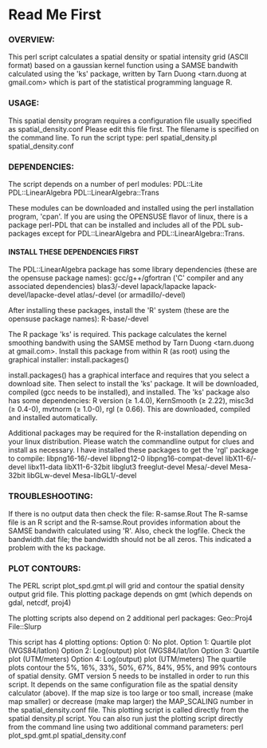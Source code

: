 # Read Me First

### OVERVIEW: 
This perl script calculates a spatial density or spatial intensity grid (ASCII format) based on a gaussian kernel function using a SAMSE bandwith calculated using the 'ks' package, written by Tarn Duong <tarn.duong at gmail.com> which is part of the statistical programming language R. 

### USAGE:  
This spatial density program requires a configuration file usually specified as spatial_density.conf
Please edit this file first.
The filename is specified on the command line. To run the script type:
perl spatial_density.pl spatial_density.conf

### DEPENDENCIES:  
The script depends on a number of perl modules:
PDL::Lite
PDL::LinearAlgebra
PDL::LinearAlgebra::Trans

These modules can be downloaded and installed using the perl installation program, 'cpan'. If you are using the OPENSUSE flavor of linux, there is a package perl-PDL that can be installed and includes all of the PDL sub-packages except for PDL::LinearAlgebra and PDL::LinearAlgebra::Trans.

#### INSTALL THESE DEPENDENCIES FIRST
The PDL::LinearAlgebra package has some library dependencies (these are the opensuse package names):
gcc/g++/gfortran ('C' compiler and any associated dependencies)
blas3/-devel
lapack/lapacke
lapack-devel/lapacke-devel
atlas/-devel (or armadillo/-devel)

After installing these packages, install the 'R' system (these are the opensuse package names):
R-base/-devel

The R package 'ks' is required. This package calculates the kernel smoothing bandwith using the SAMSE method by Tarn Duong <tarn.duong at gmail.com>. Install this package from within R (as root) using the graphical installer:
install.packages()

install.packages() has a graphical interface and requires that you select a download site. Then select to install the 'ks' package. It will be downloaded, compiled (gcc needs to be installed), and installed. The 'ks' package also has some dependencies: R version (≥ 1.4.0), KernSmooth (≥ 2.22), misc3d (≥ 0.4-0), mvtnorm (≥ 1.0-0), rgl (≥ 0.66). This are downloaded, compiled and installed automatically.

Additional packages may be required for the R-installation depending on your linux distribution. Please watch the commandline output for clues and install as necessary. I have installed these packages to get the 'rgl' package to compile: 
libpng16-16/-devel
libpng12-0
libpng16-compat-devel
libX11-6/-devel
libx11-data
libX11-6-32bit
libglut3
freeglut-devel
Mesa/-devel
Mesa-32bit
libGLw-devel
Mesa-libGL1/-devel

### TROUBLESHOOTING:  
If there is no output data then check the file: R-samse.Rout
The R-samse file is an R script and the R-samse.Rout 
provides information about the SAMSE bandwith calculated using 'R'.
Also, check the logfile. Check the bandwidth.dat file; the bandwidth should not be all zeros. This indicated a problem with the ks package.

### PLOT CONTOURS:  
The PERL script plot_spd.gmt.pl will grid and contour the spatial density output grid file. This plotting package depends
on gmt (which depends on gdal, netcdf, proj4)

The plotting scripts also depend on 2 additional perl packages:
Geo::Proj4
File::Slurp

This script has 4 plotting options:
Option 0: No plot.
Option 1:  Quartile plot (WGS84/latlon)
Option 2:  Log(output) plot (WGS84/lat/lon
Option 3:  Quartile plot (UTM/meters)
Option 4:  Log(output) plot (UTM/meters)
The quartile plots contour the 5%, 16%, 33%, 50%, 67%, 84%, 95%, and 99% contours of spatial density. GMT version 5 needs to be installed in order to run this script. It depends on the same configuration file as the spatial density calculator (above). If the map size is too large or too small, increase (make map smaller) or decrease (make map larger) the MAP_SCALING number in the spatial_density.conf file. This plotting script is called directly from the spatial density.pl script. You can also run just the plotting script directly from the command line using two additional command parameters: perl plot_spd.gmt.pl spatial_density.conf <your spatial denstiy output file>
